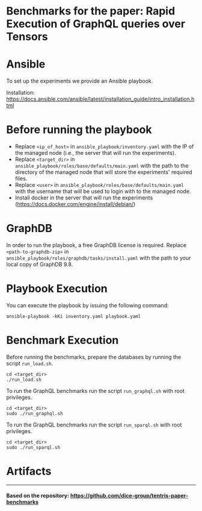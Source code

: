 # Benchmarks for the paper: Rapid Execution of GraphQL queries over Tensors

# Ansible
To set up the experiments we provide an Ansible playbook.

Installation: https://docs.ansible.com/ansible/latest/installation_guide/intro_installation.html

# Before running the playbook
 - Replace ```<ip_of_host>``` in ```ansible_playbook/inventory.yaml``` with the IP of the managed node (i.e., the server that will run the experiments).
 - Replace ```<target_dir>``` in ```ansible_playbook/roles/base/defaults/main.yaml``` with the path to the directory of the managed node that will store the experiments' required files.
 - Replace ```<user>``` in ```ansible_playbook/roles/base/defaults/main.yaml``` with the username that will be used to login with to the managed node.
 - Install docker in the server that will run the experiments (https://docs.docker.com/engine/install/debian/)

# GraphDB
In order to run the playbook, a free GraphDB license is required. Replace ```<path-to-graphdb-zip>``` in ```ansible_playbook/roles/graphdb/tasks/install.yaml``` with the path to your local copy of GraphDB 9.8.

# Playbook Execution
You can execute the playbook by issuing the following command:

    ansible-playbook -kKi inventory.yaml playbook.yaml

# Benchmark Execution
Before running the benchmarks, prepare the databases by running the script ```run_load.sh```.

    cd <target_dir>
    ./run_load.sh

To run the GraphQL benchmarks run the script ```run_graphql.sh``` with root privileges.

    cd <target_dir>
    sudo ./run_graphql.sh

To run the GraphQL benchmarks run the script ```run_sparql.sh``` with root privileges.

    cd <target_dir>
    sudo ./run_sparql.sh

# Artifacts


---
#### Based on the repository: https://github.com/dice-group/tentris-paper-benchmarks
